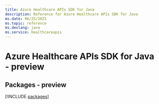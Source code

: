 ```yaml
---
title: Azure Healthcare APIs SDK for Java
description: Reference for Azure Healthcare APIs SDK for Java
ms.date: 06/25/2025
ms.topic: reference
ms.devlang: java
ms.service: healthcareapis
---
```

# Azure Healthcare APIs SDK for Java - preview
## Packages - preview
[!INCLUDE [packages](healthcare-apis-index.md)]